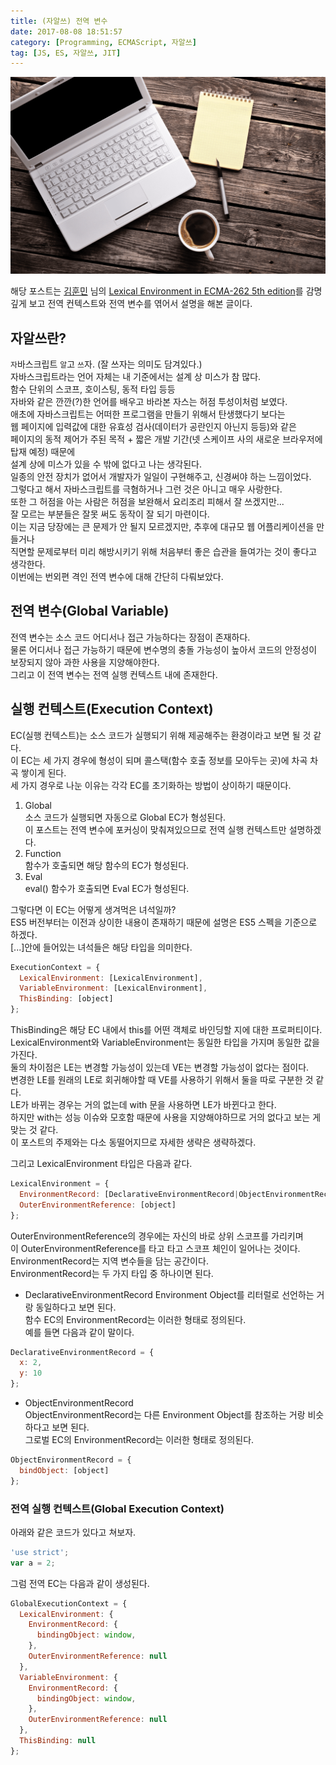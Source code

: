 ```yaml
---
title: (자알쓰) 전역 변수
date: 2017-08-08 18:51:57
category: [Programming, ECMAScript, 자알쓰]
tag: [JS, ES, 자알쓰, JIT]
---
```

![](js-global-variable-truth/thumb.png)

해당 포스트는 [김훈민](https://www.facebook.com/jeokrang?fref=ts) 님의 [Lexical Environment in ECMA-262 5th edition](http://huns.me/development/1407)를 감명깊게 보고
전역 컨텍스트와 전역 변수를 엮어서 설명을 해본 글이다.

## 자알쓰란?
`자`바스크립트 `알`고 `쓰`자. (잘 쓰자는 의미도 담겨있다.)  
자바스크립트라는 언어 자체는 내 기준에서는 설계 상 미스가 참 많다.  
함수 단위의 스코프, 호이스팅, 동적 타입 등등  
자바와 같은 깐깐(?)한 언어를 배우고 바라본 자스는 허점 투성이처럼 보였다.  
애초에 자바스크립트는 어떠한 프로그램을 만들기 위해서 탄생했다기 보다는  
웹 페이지에 입력값에 대한 유효성 검사(데이터가 공란인지 아닌지 등등)와 같은  
페이지의 동적 제어가 주된 목적 + 짧은 개발 기간(넷 스케이프 사의 새로운 브라우저에 탑재 예정) 때문에  
설계 상에 미스가 있을 수 밖에 없다고 나는 생각된다.  
일종의 안전 장치가 없어서 개발자가 일일이 구현해주고, 신경써야 하는 느낌이었다.  
그렇다고 해서 자바스크립트를 극혐하거나 그런 것은 아니고 매우 사랑한다.  
또한 그 허점을 아는 사람은 허점을 보완해서 요리조리 피해서 잘 쓰겠지만...  
잘 모르는 부분들은 잘못 써도 동작이 잘 되기 마련이다.  
이는 지금 당장에는 큰 문제가 안 될지 모르겠지만, 추후에 대규모 웹 어플리케이션을 만들거나  
직면할 문제로부터 미리 해방시키기 위해 처음부터 좋은 습관을 들여가는 것이 좋다고 생각한다.  
이번에는 번외편 격인 전역 변수에 대해 간단히 다뤄보았다.  

## 전역 변수(Global Variable)
전역 변수는 소스 코드 어디서나 접근 가능하다는 장점이 존재하다.  
물론 어디서나 접근 가능하기 때문에 변수명의 충돌 가능성이 높아서 코드의 안정성이 보장되지 않아 과한 사용을 지양해야한다.  
그리고 이 전역 변수는 전역 실행 컨텍스트 내에 존재한다.

## 실행 컨텍스트(Execution Context)
EC(실행 컨텍스트)는 소스 코드가 실행되기 위해 제공해주는 환경이라고 보면 될 것 같다.  
이 EC는 세 가지 경우에 형성이 되며 콜스택(함수 호출 정보를 모아두는 곳)에 차곡 차곡 쌓이게 된다.  
세 가지 경우로 나눈 이유는 각각 EC를 초기화하는 방법이 상이하기 때문이다.  
1. Global  
소스 코드가 실행되면 자동으로 Global EC가 형성된다.  
이 포스트는 전역 변수에 포커싱이 맞춰져있으므로 전역 실행 컨텍스트만 설명하겠다.
2. Function  
함수가 호출되면 해당 함수의 EC가 형성된다.  
3. Eval  
eval() 함수가 호출되면 Eval EC가 형성된다.  

그렇다면 이 EC는 어떻게 생겨먹은 녀석일까?  
ES5 버전부터는 이전과 상이한 내용이 존재하기 때문에 설명은 ES5 스펙을 기준으로 하겠다.  
[...]안에 들어있는 녀석들은 해당 타입을 의미한다.  

```javascript
ExecutionContext = {
  LexicalEnvironment: [LexicalEnvironment],
  VariableEnvironment: [LexicalEnvironment],
  ThisBinding: [object]
};
```
ThisBinding은 해당 EC 내에서 this를 어떤 객체로 바인딩할 지에 대한 프로퍼티이다.  
LexicalEnvironment와 VariableEnvironment는 동일한 타입을 가지며 동일한 값을 가진다.  
둘의 차이점은 LE는 변경할 가능성이 있는데 VE는 변경할 가능성이 없다는 점이다.  
변경한 LE를 원래의 LE로 회귀해야할 때 VE를 사용하기 위해서 둘을 따로 구분한 것 같다.  
LE가 바뀌는 경우는 거의 없는데 with 문을 사용하면 LE가 바뀐다고 한다.  
하지만 with는 성능 이슈와 모호함 때문에 사용을 지양해야하므로 거의 없다고 보는 게 맞는 것 같다.  
이 포스트의 주제와는 다소 동떨어지므로 자세한 생략은 생략하겠다.

그리고 LexicalEnvironment 타입은 다음과 같다.  
```javascript
LexicalEnvironment = {
  EnvironmentRecord: [DeclarativeEnvironmentRecord|ObjectEnvironmentRecord],
  OuterEnvironmentReference: [object]
};
```
OuterEnvironmentReference의 경우에는 자신의 바로 상위 스코프를 가리키며  
이 OuterEnvironmentReference를 타고 타고 스코프 체인이 일어나는 것이다.  
EnvironmentRecord는 지역 변수들을 담는 공간이다.  
EnvironmentRecord는 두 가지 타입 중 하나이면 된다.  

* DeclarativeEnvironmentRecord
Environment Object를 리터럴로 선언하는 거랑 동일하다고 보면 된다.  
함수 EC의 EnvironmentRecord는 이러한 형태로 정의된다.   
예를 들면 다음과 같이 말이다.  
```javascript
DeclarativeEnvironmentRecord = {
  x: 2,
  y: 10
};
```

* ObjectEnvironmentRecord  
ObjectEnvironmentRecord는 다른 Environment Object를 참조하는 거랑 비슷하다고 보면 된다.  
그로벌 EC의 EnvironmentRecord는 이러한 형태로 정의된다.
```javascript
ObjectEnvironmentRecord = {
  bindObject: [object]
};
```

### 전역 실행 컨텍스트(Global Execution Context)
아래와 같은 코드가 있다고 쳐보자.  
```javascript
'use strict';
var a = 2;
```

그럼 전역 EC는 다음과 같이 생성된다.  
```javascript
GlobalExecutionContext = {
  LexicalEnvironment: {
    EnvironmentRecord: {
      bindingObject: window,
    },
    OuterEnvironmentReference: null
  },
  VariableEnvironment: {
    EnvironmentRecord: {
      bindingObject: window,
    },
    OuterEnvironmentReference: null
  },
  ThisBinding: null
};
```
